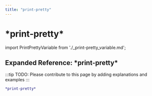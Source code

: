 ```yaml
---
title: "print-pretty"
---
```


# \*print-pretty\*

import PrintPrettyVariable from './_print-pretty_variable.md';

<PrintPrettyVariable />

## Expanded Reference: \*print-pretty\*

:::tip
TODO: Please contribute to this page by adding explanations and examples
:::

```lisp
*print-pretty*
```
